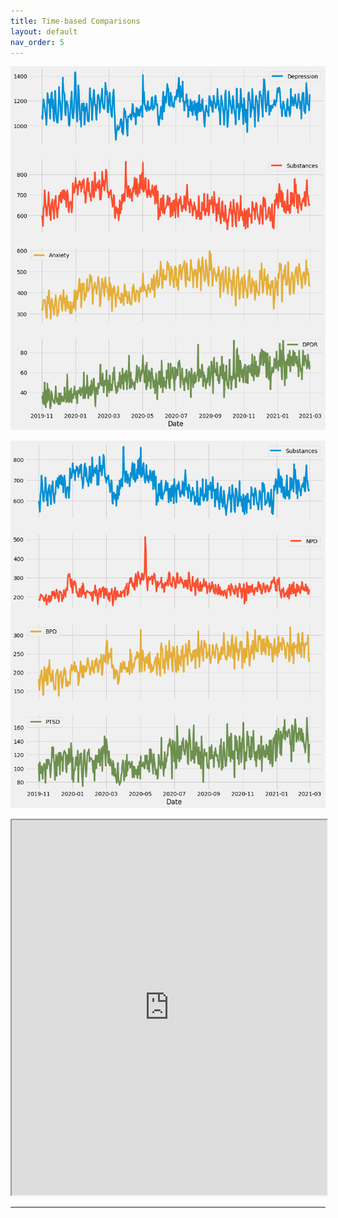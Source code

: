 ```yaml
---
title: Time-based Comparisons
layout: default
nav_order: 5
---
```


![](assets/DIS_COMP.png)<!-- -->


![](assets/PD_COMP.png)<!-- -->


<iframe src="https://plotly.com/~hhrodgarh/2/" width="100%" height="600"></iframe>

---